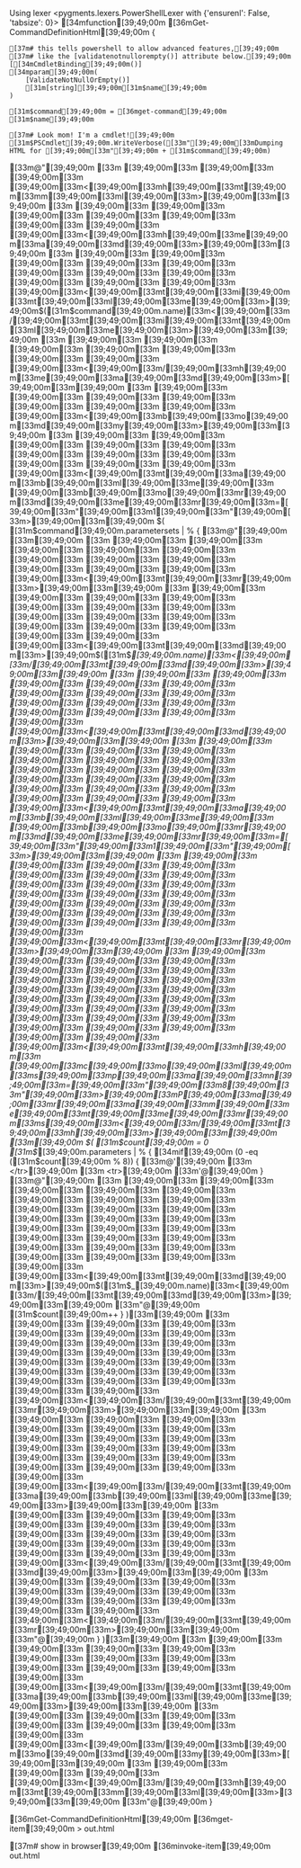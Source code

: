 Using lexer <pygments.lexers.PowerShellLexer with {'ensurenl': False, 'tabsize': 0}>
[34mfunction[39;49;00m [36mGet-CommandDefinitionHtml[39;49;00m {

    [37m# this tells powershell to allow advanced features,[39;49;00m
    [37m# like the [validatenotnullorempty()] attribute below.[39;49;00m
    [[34mCmdletBinding[39;49;00m()]
    [34mparam[39;49;00m(
        [ValidateNotNullOrEmpty()]
        [31m[string][39;49;00m[31m$name[39;49;00m
    )

    [31m$command[39;49;00m = [36mget-command[39;49;00m [31m$name[39;49;00m

    [37m# Look mom! I'm a cmdlet![39;49;00m
    [31m$PSCmdlet[39;49;00m.WriteVerbose([33m"[39;49;00m[33mDumping HTML for [39;49;00m[33m"[39;49;00m + [31m$command[39;49;00m)

[33m@"[39;49;00m
[33m [39;49;00m[33m [39;49;00m[33m [39;49;00m[33m [39;49;00m[33m<[39;49;00m[33mh[39;49;00m[33mt[39;49;00m[33mm[39;49;00m[33ml[39;49;00m[33m>[39;49;00m[33m[39;49;00m
[33m [39;49;00m[33m [39;49;00m[33m [39;49;00m[33m [39;49;00m[33m [39;49;00m[33m [39;49;00m[33m [39;49;00m[33m [39;49;00m[33m<[39;49;00m[33mh[39;49;00m[33me[39;49;00m[33ma[39;49;00m[33md[39;49;00m[33m>[39;49;00m[33m[39;49;00m
[33m [39;49;00m[33m [39;49;00m[33m [39;49;00m[33m [39;49;00m[33m [39;49;00m[33m [39;49;00m[33m [39;49;00m[33m [39;49;00m[33m [39;49;00m[33m [39;49;00m[33m [39;49;00m[33m [39;49;00m[33m<[39;49;00m[33mt[39;49;00m[33mi[39;49;00m[33mt[39;49;00m[33ml[39;49;00m[33me[39;49;00m[33m>[39;49;00m$([31m$command[39;49;00m.name)[33m<[39;49;00m[33m/[39;49;00m[33mt[39;49;00m[33mi[39;49;00m[33mt[39;49;00m[33ml[39;49;00m[33me[39;49;00m[33m>[39;49;00m[33m[39;49;00m
[33m [39;49;00m[33m [39;49;00m[33m [39;49;00m[33m [39;49;00m[33m [39;49;00m[33m [39;49;00m[33m [39;49;00m[33m [39;49;00m[33m<[39;49;00m[33m/[39;49;00m[33mh[39;49;00m[33me[39;49;00m[33ma[39;49;00m[33md[39;49;00m[33m>[39;49;00m[33m[39;49;00m
[33m [39;49;00m[33m [39;49;00m[33m [39;49;00m[33m [39;49;00m[33m [39;49;00m[33m [39;49;00m[33m [39;49;00m[33m [39;49;00m[33m<[39;49;00m[33mb[39;49;00m[33mo[39;49;00m[33md[39;49;00m[33my[39;49;00m[33m>[39;49;00m[33m[39;49;00m
[33m [39;49;00m[33m [39;49;00m[33m [39;49;00m[33m [39;49;00m[33m [39;49;00m[33m [39;49;00m[33m [39;49;00m[33m [39;49;00m[33m [39;49;00m[33m [39;49;00m[33m [39;49;00m[33m [39;49;00m[33m<[39;49;00m[33mt[39;49;00m[33ma[39;49;00m[33mb[39;49;00m[33ml[39;49;00m[33me[39;49;00m[33m [39;49;00m[33mb[39;49;00m[33mo[39;49;00m[33mr[39;49;00m[33md[39;49;00m[33me[39;49;00m[33mr[39;49;00m[33m=[39;49;00m[33m"[39;49;00m[33m1[39;49;00m[33m"[39;49;00m[33m>[39;49;00m[33m[39;49;00m
$(
    [31m$command[39;49;00m.parametersets | % {
[33m@"[39;49;00m
[33m[39;49;00m
[33m [39;49;00m[33m [39;49;00m[33m [39;49;00m[33m [39;49;00m[33m [39;49;00m[33m [39;49;00m[33m [39;49;00m[33m [39;49;00m[33m [39;49;00m[33m [39;49;00m[33m [39;49;00m[33m [39;49;00m[33m<[39;49;00m[33mt[39;49;00m[33mr[39;49;00m[33m>[39;49;00m[33m[39;49;00m
[33m [39;49;00m[33m [39;49;00m[33m [39;49;00m[33m [39;49;00m[33m [39;49;00m[33m [39;49;00m[33m [39;49;00m[33m [39;49;00m[33m [39;49;00m[33m [39;49;00m[33m [39;49;00m[33m [39;49;00m[33m [39;49;00m[33m [39;49;00m[33m [39;49;00m[33m [39;49;00m[33m<[39;49;00m[33mt[39;49;00m[33md[39;49;00m[33m>[39;49;00m$([31m$_[39;49;00m.name)[33m<[39;49;00m[33m/[39;49;00m[33mt[39;49;00m[33md[39;49;00m[33m>[39;49;00m[33m[39;49;00m
[33m [39;49;00m[33m [39;49;00m[33m [39;49;00m[33m [39;49;00m[33m [39;49;00m[33m [39;49;00m[33m [39;49;00m[33m [39;49;00m[33m [39;49;00m[33m [39;49;00m[33m [39;49;00m[33m [39;49;00m[33m [39;49;00m[33m [39;49;00m[33m [39;49;00m[33m [39;49;00m[33m<[39;49;00m[33mt[39;49;00m[33md[39;49;00m[33m>[39;49;00m[33m[39;49;00m
[33m [39;49;00m[33m [39;49;00m[33m [39;49;00m[33m [39;49;00m[33m [39;49;00m[33m [39;49;00m[33m [39;49;00m[33m [39;49;00m[33m [39;49;00m[33m [39;49;00m[33m [39;49;00m[33m [39;49;00m[33m [39;49;00m[33m [39;49;00m[33m [39;49;00m[33m [39;49;00m[33m [39;49;00m[33m [39;49;00m[33m [39;49;00m[33m [39;49;00m[33m<[39;49;00m[33mt[39;49;00m[33ma[39;49;00m[33mb[39;49;00m[33ml[39;49;00m[33me[39;49;00m[33m [39;49;00m[33mb[39;49;00m[33mo[39;49;00m[33mr[39;49;00m[33md[39;49;00m[33me[39;49;00m[33mr[39;49;00m[33m=[39;49;00m[33m"[39;49;00m[33m1[39;49;00m[33m"[39;49;00m[33m>[39;49;00m[33m[39;49;00m
[33m [39;49;00m[33m [39;49;00m[33m [39;49;00m[33m [39;49;00m[33m [39;49;00m[33m [39;49;00m[33m [39;49;00m[33m [39;49;00m[33m [39;49;00m[33m [39;49;00m[33m [39;49;00m[33m [39;49;00m[33m [39;49;00m[33m [39;49;00m[33m [39;49;00m[33m [39;49;00m[33m [39;49;00m[33m [39;49;00m[33m [39;49;00m[33m [39;49;00m[33m [39;49;00m[33m [39;49;00m[33m [39;49;00m[33m [39;49;00m[33m<[39;49;00m[33mt[39;49;00m[33mr[39;49;00m[33m>[39;49;00m[33m[39;49;00m
[33m [39;49;00m[33m [39;49;00m[33m [39;49;00m[33m [39;49;00m[33m [39;49;00m[33m [39;49;00m[33m [39;49;00m[33m [39;49;00m[33m [39;49;00m[33m [39;49;00m[33m [39;49;00m[33m [39;49;00m[33m [39;49;00m[33m [39;49;00m[33m [39;49;00m[33m [39;49;00m[33m [39;49;00m[33m [39;49;00m[33m [39;49;00m[33m [39;49;00m[33m [39;49;00m[33m [39;49;00m[33m [39;49;00m[33m [39;49;00m[33m [39;49;00m[33m [39;49;00m[33m [39;49;00m[33m [39;49;00m[33m<[39;49;00m[33mt[39;49;00m[33mh[39;49;00m[33m [39;49;00m[33mc[39;49;00m[33mo[39;49;00m[33ml[39;49;00m[33ms[39;49;00m[33mp[39;49;00m[33ma[39;49;00m[33mn[39;49;00m[33m=[39;49;00m[33m"[39;49;00m[33m8[39;49;00m[33m"[39;49;00m[33m>[39;49;00m[33mP[39;49;00m[33ma[39;49;00m[33mr[39;49;00m[33ma[39;49;00m[33mm[39;49;00m[33me[39;49;00m[33mt[39;49;00m[33me[39;49;00m[33mr[39;49;00m[33ms[39;49;00m[33m<[39;49;00m[33m/[39;49;00m[33mt[39;49;00m[33mh[39;49;00m[33m>[39;49;00m[33m[39;49;00m
[33m[39;49;00m
$(
        [31m$count[39;49;00m = 0
        [31m$_[39;49;00m.parameters | % {
            [34mif[39;49;00m (0 -eq ([31m$count[39;49;00m % 8)) {
[33m@'[39;49;00m
[33m                        </tr>[39;49;00m
[33m                        <tr>[39;49;00m
[33m'@[39;49;00m
            }
[33m@"[39;49;00m
[33m [39;49;00m[33m [39;49;00m[33m [39;49;00m[33m [39;49;00m[33m [39;49;00m[33m [39;49;00m[33m [39;49;00m[33m [39;49;00m[33m [39;49;00m[33m [39;49;00m[33m [39;49;00m[33m [39;49;00m[33m [39;49;00m[33m [39;49;00m[33m [39;49;00m[33m [39;49;00m[33m [39;49;00m[33m [39;49;00m[33m [39;49;00m[33m [39;49;00m[33m [39;49;00m[33m [39;49;00m[33m [39;49;00m[33m [39;49;00m[33m [39;49;00m[33m [39;49;00m[33m [39;49;00m[33m [39;49;00m[33m<[39;49;00m[33mt[39;49;00m[33md[39;49;00m[33m>[39;49;00m$([31m$_[39;49;00m.name)[33m<[39;49;00m[33m/[39;49;00m[33mt[39;49;00m[33md[39;49;00m[33m>[39;49;00m[33m[39;49;00m
[33m"@[39;49;00m
            [31m$count[39;49;00m++
    }
)[33m[39;49;00m
[33m [39;49;00m[33m [39;49;00m[33m [39;49;00m[33m [39;49;00m[33m [39;49;00m[33m [39;49;00m[33m [39;49;00m[33m [39;49;00m[33m [39;49;00m[33m [39;49;00m[33m [39;49;00m[33m [39;49;00m[33m [39;49;00m[33m [39;49;00m[33m [39;49;00m[33m [39;49;00m[33m [39;49;00m[33m [39;49;00m[33m [39;49;00m[33m [39;49;00m[33m [39;49;00m[33m [39;49;00m[33m [39;49;00m[33m [39;49;00m[33m<[39;49;00m[33m/[39;49;00m[33mt[39;49;00m[33mr[39;49;00m[33m>[39;49;00m[33m[39;49;00m
[33m [39;49;00m[33m [39;49;00m[33m [39;49;00m[33m [39;49;00m[33m [39;49;00m[33m [39;49;00m[33m [39;49;00m[33m [39;49;00m[33m [39;49;00m[33m [39;49;00m[33m [39;49;00m[33m [39;49;00m[33m [39;49;00m[33m [39;49;00m[33m [39;49;00m[33m [39;49;00m[33m [39;49;00m[33m [39;49;00m[33m [39;49;00m[33m [39;49;00m[33m<[39;49;00m[33m/[39;49;00m[33mt[39;49;00m[33ma[39;49;00m[33mb[39;49;00m[33ml[39;49;00m[33me[39;49;00m[33m>[39;49;00m[33m[39;49;00m
[33m [39;49;00m[33m [39;49;00m[33m [39;49;00m[33m [39;49;00m[33m [39;49;00m[33m [39;49;00m[33m [39;49;00m[33m [39;49;00m[33m [39;49;00m[33m [39;49;00m[33m [39;49;00m[33m [39;49;00m[33m [39;49;00m[33m [39;49;00m[33m [39;49;00m[33m [39;49;00m[33m<[39;49;00m[33m/[39;49;00m[33mt[39;49;00m[33md[39;49;00m[33m>[39;49;00m[33m[39;49;00m
[33m [39;49;00m[33m [39;49;00m[33m [39;49;00m[33m [39;49;00m[33m [39;49;00m[33m [39;49;00m[33m [39;49;00m[33m [39;49;00m[33m [39;49;00m[33m [39;49;00m[33m [39;49;00m[33m [39;49;00m[33m<[39;49;00m[33m/[39;49;00m[33mt[39;49;00m[33mr[39;49;00m[33m>[39;49;00m[33m[39;49;00m
[33m"@[39;49;00m
    }
)[33m[39;49;00m
[33m [39;49;00m[33m [39;49;00m[33m [39;49;00m[33m [39;49;00m[33m [39;49;00m[33m [39;49;00m[33m [39;49;00m[33m [39;49;00m[33m [39;49;00m[33m [39;49;00m[33m [39;49;00m[33m [39;49;00m[33m<[39;49;00m[33m/[39;49;00m[33mt[39;49;00m[33ma[39;49;00m[33mb[39;49;00m[33ml[39;49;00m[33me[39;49;00m[33m>[39;49;00m[33m[39;49;00m
[33m [39;49;00m[33m [39;49;00m[33m [39;49;00m[33m [39;49;00m[33m [39;49;00m[33m [39;49;00m[33m [39;49;00m[33m [39;49;00m[33m<[39;49;00m[33m/[39;49;00m[33mb[39;49;00m[33mo[39;49;00m[33md[39;49;00m[33my[39;49;00m[33m>[39;49;00m[33m[39;49;00m
[33m [39;49;00m[33m [39;49;00m[33m [39;49;00m[33m [39;49;00m[33m<[39;49;00m[33m/[39;49;00m[33mh[39;49;00m[33mt[39;49;00m[33mm[39;49;00m[33ml[39;49;00m[33m>[39;49;00m[33m[39;49;00m
[33m"@[39;49;00m
}

[36mGet-CommandDefinitionHtml[39;49;00m [36mget-item[39;49;00m > out.html

[37m# show in browser[39;49;00m
[36minvoke-item[39;49;00m out.html
